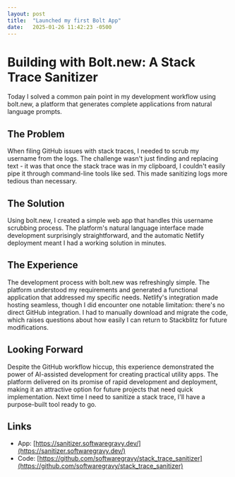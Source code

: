 ```yaml
---
layout: post
title:  "Launched my first Bolt App"
date:   2025-01-26 11:42:23 -0500
---
```


# Building with Bolt.new: A Stack Trace Sanitizer

Today I solved a common pain point in my development workflow using bolt.new, a platform that generates complete applications from natural language prompts.

## The Problem

When filing GitHub issues with stack traces, I needed to scrub my username from the logs. The challenge wasn't just finding and replacing text - it was that once the stack trace was in my clipboard, I couldn't easily pipe it through command-line tools like sed. This made sanitizing logs more tedious than necessary.

## The Solution

Using bolt.new, I created a simple web app that handles this username scrubbing process. The platform's natural language interface made development surprisingly straightforward, and the automatic Netlify deployment meant I had a working solution in minutes.

## The Experience

The development process with bolt.new was refreshingly simple. The platform understood my requirements and generated a functional application that addressed my specific needs. Netlify's integration made hosting seamless, though I did encounter one notable limitation: there's no direct GitHub integration. I had to manually download and migrate the code, which raises questions about how easily I can return to Stackblitz for future modifications.

## Looking Forward

Despite the GitHub workflow hiccup, this experience demonstrated the power of AI-assisted development for creating practical utility apps. The platform delivered on its promise of rapid development and deployment, making it an attractive option for future projects that need quick implementation. Next time I need to sanitize a stack trace, I'll have a purpose-built tool ready to go.

## Links

* App: [https://sanitizer.softwaregravy.dev/](https://sanitizer.softwaregravy.dev/)
* Code: [https://github.com/softwaregravy/stack_trace_sanitizer](https://github.com/softwaregravy/stack_trace_sanitizer)
